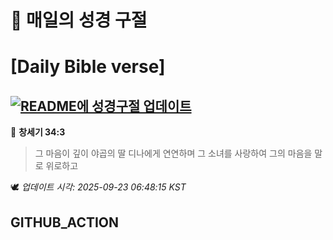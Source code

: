 # 🙏 매일의 성경 구절
# [Daily Bible verse]
## [![README에 성경구절 업데이트](https://github.com/DONGSUKA/first_test/actions/workflows/update-readme-bible.yml/badge.svg)](https://github.com/DONGSUKA/first_test/actions/workflows/update-readme-bible.yml)
<!-- START_BIBLE_VERSE -->
📖 **창세기 34:3**
> 그 마음이 깊이 야곱의 딸 디나에게 연연하며 그 소녀를 사랑하여 그의 마음을 말로 위로하고

🕊️ _업데이트 시각: 2025-09-23 06:48:15 KST_
  <!-- END_BIBLE_VERSE -->
## GITHUB_ACTION
